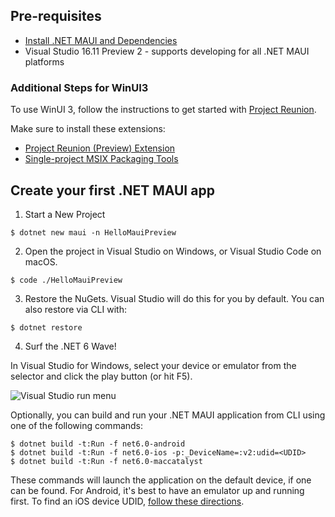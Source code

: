 ## Pre-requisites

* [Install .NET MAUI and Dependencies](https://docs.microsoft.com/dotnet/maui/get-started/installation)
* Visual Studio 16.11 Preview 2 - supports developing for all .NET MAUI platforms

### Additional Steps for WinUI3

To use WinUI 3, follow the instructions to get started with [Project Reunion](https://docs.microsoft.com/en-us/windows/apps/project-reunion/get-started-with-project-reunion#set-up-your-development-environment). 

Make sure to install these extensions:

* [Project Reunion (Preview) Extension](https://marketplace.visualstudio.com/items?itemName=ProjectReunion.MicrosoftProjectReunionPreview)
* [Single-project MSIX Packaging Tools](https://marketplace.visualstudio.com/items?itemName=ProjectReunion.MicrosoftSingleProjectMSIXPackagingTools)

## Create your first .NET MAUI app

1. Start a New Project

```console
$ dotnet new maui -n HelloMauiPreview
```

2. Open the project in Visual Studio on Windows, or Visual Studio Code on macOS.

```console
$ code ./HelloMauiPreview
```

3. Restore the NuGets. Visual Studio will do this for you by default. You can also restore via CLI with:

```console 
$ dotnet restore
```

4. Surf the .NET 6 Wave!

In Visual Studio for Windows, select your device or emulator from the selector and click the play button (or hit F5).

![Visual Studio run menu](https://devblogs.microsoft.com/dotnet/wp-content/uploads/sites/10/2021/05/run-static-profiles.png)

Optionally, you can build and run your .NET MAUI application from CLI using one of the following commands:

```console
$ dotnet build -t:Run -f net6.0-android
$ dotnet build -t:Run -f net6.0-ios -p:_DeviceName=:v2:udid=<UDID>
$ dotnet build -t:Run -f net6.0-maccatalyst
```

These commands will launch the application on the default device, if one can be found. For Android, it's best to have an emulator up and running first. To find an iOS device UDID, [follow these directions](https://github.com/dotnet/maui/wiki/CLI:-iOS-Simulator-Selection).